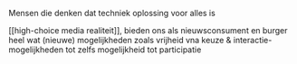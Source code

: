 Mensen die denken dat techniek oplossing voor alles is

[[high-choice media realiteit]], bieden ons als nieuwsconsument en burger heel wat (nieuwe) mogelijkheden zoals vrijheid vna keuze & interactie-mogelijkheden tot zelfs mogelijkheid tot participatie